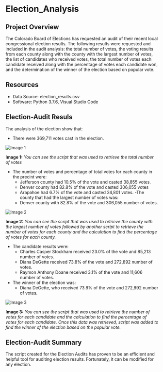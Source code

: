 # Election_Analysis

## Project Overview
The Colorado Board of Elections has requested an audit of their recent local congressional election results. The following results were requested and included in the audit analysis: the total number of votes, the voting results from each county along with the county with the largest number of votes, the list of candidates who received votes, the total number of votes each candidate received along with the percentage of votes each candidate won, and the determination of the winner of the election based on popular vote.

## Resources
- Data Source: election_results.csv
- Software: Python 3.7.6, Visual Studio Code

## Election-Audit Resuls
The analysis of the election show that:
- There were 369,711 votes cast in the election.

![Image 1](https://user-images.githubusercontent.com/102122063/164992847-2dc2fabe-a60c-4ff7-a033-49197bc6e583.png)

**Image 1:** *You can see the script that was used to retrieve the total number of votes*

- The number of votes and percentage of total votes for each county in the precint were:
    - Jefferson county had 10.5% of the vote and casted 38,855 votes.
    - Denver county had 82.8% of the vote and casted 306,055 votes
    - Arapahoe had 6.7% of the vote and casted 24,801 votes.
-The county that had the largest number of votes was:
    - Denver county with 82.8% of the vote and 306,055 number of votes.
    
![Image 2](https://user-images.githubusercontent.com/102122063/164992867-0a567250-1826-4bc9-94be-a14feb69aa42.png)

**Image 2:** *You can see the script that was used to retrieve the county with the largest number of votes followed by another script to retrieve the number of votes for each county and the calculation to find the percentage of votes for each county.* 

- The candidate results were:
    - Charles Casper Stockham received 23.0% of the vote and 85,213 number of votes.
    - Diana DeGette received 73.8% of the vote and 272,892 number of votes.
    - Raymon Anthony Doane received 3.1% of the vote and 11,606 number of votes.
- The winner of the election was:
    - Diana DeGette, who  received 73.8% of the vote and 272,892 number of votes.

![Image 3](https://user-images.githubusercontent.com/102122063/164992885-d766b420-cba8-4645-a96c-a687f55a7b5e.png)

**Image 3:** *You can see the script that was used to retrieve the number of votes for each candidate and the calculation to find the percentage of votes for each candidate. Once this data was retrieved, script was added to find the winner of the election based on the popular vote.*

## Election-Audit Summary
The script created for the Election Audits has proven to be an efficient and helpful tool for auditing election results. Fortunately, it can be modified for any election.
